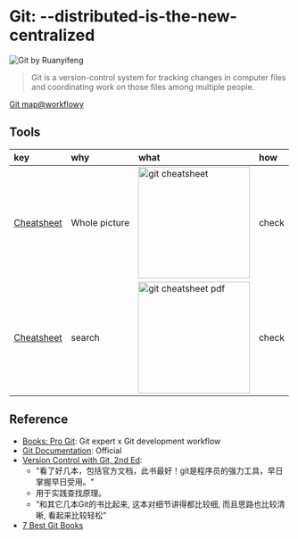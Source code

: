 # Git: --distributed-is-the-new-centralized

![Git by Ruanyifeng](http://www.ruanyifeng.com/blogimg/asset/2015/bg2015120901.png)

> Git is a version-control system for tracking changes in computer files and coordinating work on those files among multiple people. 

[Git map@workflowy](https://workflowy.com/s/BZDH.1aTOIGRJzF)

## Tools


|key|why|what|how|
|:--|:--|:--|:--|
|[Cheatsheet](http://ndpsoftware.com/git-cheatsheet.html)|Whole picture| [<img src="https://i.imgur.com/rNLeezQ.jpg" alt="git cheatsheet" width="200"/>](http://ndpsoftware.com/git-cheatsheet.html#loc=local_repo;) |check|
|[Cheatsheet](http://ndpsoftware.com/git-cheatsheet.html)|search|[<img src="https://i.imgur.com/I1DE9J9.png" alt="git cheatsheet pdf" width="200"/>](https://education.github.com/git-cheat-sheet-education.pdf)|check|



## Reference 

- [Books: Pro Git](https://git-scm.com/book/en/v2): Git expert x Git development workflow 
- [Git Documentation](https://git-scm.com/doc): Official 
- [Version Control with Git, 2nd Ed](https://book.douban.com/subject/26341974/): 
	- "看了好几本，包括官方文档，此书最好！git是程序员的强力工具，早日掌握早日受用。" 
	- 用于实践查找原理。
	- “和其它几本Git的书比起来, 这本对细节讲得都比较细, 而且思路也比较清晰, 看起来比较轻松”
- [7 Best Git Books](https://www.fromdev.com/2015/02/best-git-books.html)



